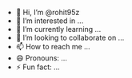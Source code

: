 - 👋 Hi, I’m @rohit95z
- 👀 I’m interested in ...
- 🌱 I’m currently learning ...
- 💞️ I’m looking to collaborate on ...
- 📫 How to reach me ...
- 😄 Pronouns: ...
- ⚡ Fun fact: ...

<!---
rohit95z/rohit95z is a ✨ special ✨ repository because its `README.md` (this file) appears on your GitHub profile.
You can click the Preview link to take a look at your changes.
--->
